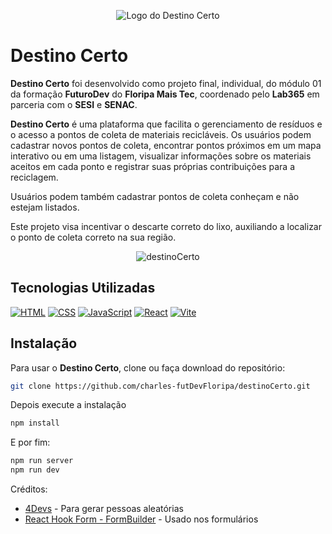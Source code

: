 <p align="center">
  <img src="https://github.com/charles-futDevFloripa/destinoCerto/public/DestinoCertoLogoBlur.png?raw=true" alt="Logo do Destino Certo">
</p>

# Destino Certo

**Destino Certo** foi desenvolvido como projeto final, individual, do módulo 01 da formação **FuturoDev** do **Floripa Mais Tec**, coordenado pelo **Lab365** em parceria com o **SESI** e **SENAC**.

**Destino Certo** é uma plataforma que facilita o gerenciamento de resíduos e o acesso a pontos de coleta de materiais recicláveis. Os usuários podem cadastrar novos pontos de coleta, encontrar pontos próximos em um mapa interativo ou em uma listagem, visualizar informações sobre os materiais aceitos em cada ponto e registrar suas próprias contribuições para a reciclagem.

Usuários podem também cadastrar pontos de coleta conheçam e não estejam listados.

Este projeto visa incentivar o descarte correto do lixo, auxiliando a localizar o ponto de coleta correto na sua região.

<p align="center">
  <img src="https://github.com/charles-futDevFloripa/destinoCerto/public/prints/globalMap.jpg?raw=true" alt="destinoCerto">
</p>

## Tecnologias Utilizadas

[![HTML](https://img.shields.io/badge/HTML5-E34F26?style=for-the-badge&logo=html5&logoColor=white)](https://developer.mozilla.org/en-US/docs/Web/Guide/HTML/HTML5)
[![CSS](https://img.shields.io/badge/CSS3-1572B6?style=for-the-badge&logo=css3&logoColor=white)](https://developer.mozilla.org/en-US/docs/Web/CSS)
[![JavaScript](https://img.shields.io/badge/JavaScript-F7DF1E?style=for-the-badge&logo=javascript&logoColor=black)](https://developer.mozilla.org/en-US/docs/Web/JavaScript)
[![React](https://img.shields.io/badge/React-20232A?style=for-the-badge&logo=react&logoColor=61DAFB)](https://reactjs.org/)
[![Vite](https://img.shields.io/badge/Vite-B73BFE?style=for-the-badge&logo=vite&logoColor=FFD62E)](https://vitejs.dev/)

## Instalação

Para usar o **Destino Certo**, clone ou faça download do repositório:

```bash
git clone https://github.com/charles-futDevFloripa/destinoCerto.git
```

Depois execute a instalação

```bash
npm install
```

E por fim:

```bash
npm run server
npm run dev
```

Créditos:

- [4Devs](https://www.4devs.com.br/gerador_de_pessoas) - Para gerar pessoas aleatórias
- [React Hook Form - FormBuilder](https://react-hook-form.com/form-builder) - Usado nos formulários
